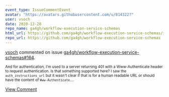```yaml
---
event_type: IssueCommentEvent
avatar: "https://avatars.githubusercontent.com/u/814322?"
user: vsoch
date: 2020-12-28
repo_name: ga4gh/workflow-execution-service-schemas
html_url: https://github.com/ga4gh/workflow-execution-service-schemas/issues/164
repo_url: https://github.com/ga4gh/workflow-execution-service-schemas
---
```


<a href='https://github.com/vsoch' target='_blank'>vsoch</a> commented on issue <a href='https://github.com/ga4gh/workflow-execution-service-schemas/issues/164' target='_blank'>ga4gh/workflow-execution-service-schemas#164</a>.

<small>And for authentication, I'm used to a server returning 401 with a Www-Authenticate header to request authentication. Is that something supported here? I saw the `auth_instructions_url` but it wasn't clear if that is for a human readable URL or should have the content of `Www-Authenticate`....</small>

<a href='https://github.com/ga4gh/workflow-execution-service-schemas/issues/164' target='_blank'>View Comment</a>